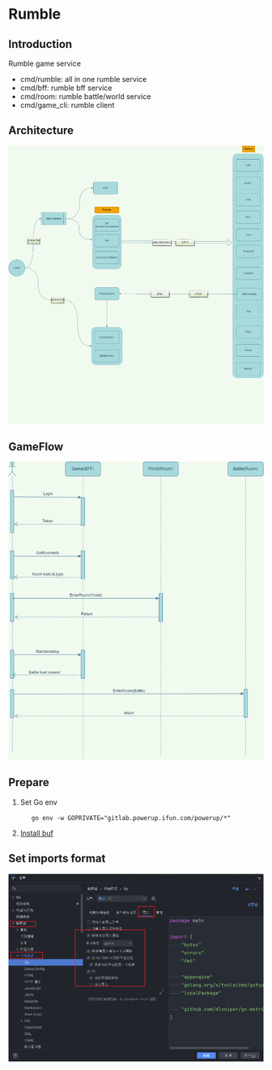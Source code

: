 # Rumble
## Introduction
  Rumble game service
* cmd/rumble:  all in one  rumble service
* cmd/bff: rumble bff service
* cmd/room: rumble battle/world service
* cmd/game_cli: rumble client

## Architecture
![architecture](./draws/rumble.drawio.png)
## GameFlow
![img.png](./draws/gameflow.drawio.png)
## Prepare

1. Set Go env
   ```shell
      go env -w GOPRIVATE="gitlab.powerup.ifun.com/powerup/*"
   ```
2. [Install buf](https://buf.build/docs/installation)

## Set imports format

![img.png](./draws/img.png)




